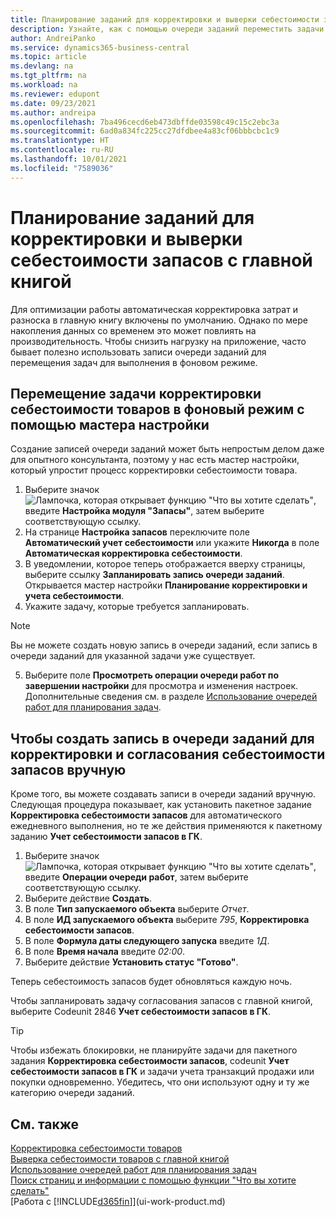 ```yaml
---
title: Планирование заданий для корректировки и выверки себестоимости запасов
description: Узнайте, как с помощью очереди заданий переместить задачи для корректировки себестоимости запасов или сверки ее с главной книгой в фоновом режиме. Например, если ваша компания выполняет много задач или обрабатывает много транзакций.
author: AndreiPanko
ms.service: dynamics365-business-central
ms.topic: article
ms.devlang: na
ms.tgt_pltfrm: na
ms.workload: na
ms.reviewer: edupont
ms.date: 09/23/2021
ms.author: andreipa
ms.openlocfilehash: 7ba496cecd6eb473dbffde03598c49c15c2ebc3a
ms.sourcegitcommit: 6ad0a834fc225cc27dfdbee4a83cf06bbbcbc1c9
ms.translationtype: HT
ms.contentlocale: ru-RU
ms.lasthandoff: 10/01/2021
ms.locfileid: "7589036"
---
```

# <a name="schedule-jobs-for-adjusting-and-reconciling-inventory-cost-with-the-general-ledger"></a>Планирование заданий для корректировки и выверки себестоимости запасов с главной книгой

Для оптимизации работы автоматическая корректировка затрат и разноска в главную книгу включены по умолчанию. Однако по мере накопления данных со временем это может повлиять на производительность. Чтобы снизить нагрузку на приложение, часто бывает полезно использовать записи очереди заданий для перемещения задач для выполнения в фоновом режиме.

## <a name="move-the-task-of-adjusting-item-costs-to-the-background-with-the-help-of-assisted-setup"></a>Перемещение задачи корректировки себестоимости товаров в фоновый режим с помощью мастера настройки

Создание записей очереди заданий может быть непростым делом даже для опытного консультанта, поэтому у нас есть мастер настройки, который упростит процесс корректировки себестоимости товара.  

1. Выберите значок ![Лампочка, которая открывает функцию "Что вы хотите сделать"](media/ui-search/search_small.png "Что вы хотите сделать"), введите **Настройка модуля "Запасы"**, затем выберите соответствующую ссылку.  
2. На странице **Настройка запасов** переключите поле **Автоматический учет себестоимости** или укажите **Никогда** в поле **Автоматическая корректировка себестоимости**.  
3. В уведомлении, которое теперь отображается вверху страницы, выберите ссылку **Запланировать запись очереди заданий**. Открывается мастер настройки **Планирование корректировки и учета себестоимости**.  
4. Укажите задачу, которые требуется запланировать.  

  > [!NOTE]
  > Вы не можете создать новую запись в очереди заданий, если запись в очереди заданий для указанной задачи уже существует.

5. Выберите поле **Просмотреть операции очереди работ по завершении настройки** для просмотра и изменения настроек. Дополнительные сведения см. в разделе [Использование очередей работ для планирования задач](admin-job-queues-schedule-tasks.md).  

## <a name="to-create-a-job-queue-entry-for-adjusting-and-reconciling-inventory-cost-manually"></a>Чтобы создать запись в очереди заданий для корректировки и согласования себестоимости запасов вручную

Кроме того, вы можете создавать записи в очереди заданий вручную. Следующая процедура показывает, как установить пакетное задание **Корректировка себестоимости запасов** для автоматического ежедневного выполнения, но те же действия применяются к пакетному заданию **Учет себестоимости запасов в ГК**.  

1. Выберите значок ![Лампочка, которая открывает функцию "Что вы хотите сделать"](media/ui-search/search_small.png "Что вы хотите сделать"), введите **Операции очереди работ**, затем выберите соответствующую ссылку.  
2. Выберите действие **Создать**.  
3. В поле **Тип запускаемого объекта** выберите *Отчет*.  
4. В поле **ИД запускаемого объекта** выберите *795*, **Корректировка себестоимости запасов**.  
5. В поле **Формула даты следующего запуска** введите *1Д*.
6. В поле **Время начала** введите *02:00*.
7. Выберите действие **Установить статус "Готово"**.

Теперь себестоимость запасов будет обновляться каждую ночь.  

Чтобы запланировать задачу согласования запасов с главной книгой, выберите Codeunit 2846 **Учет себестоимости запасов в ГК**.

> [!TIP]
> Чтобы избежать блокировки, не планируйте задачи для пакетного задания **Корректировка себестоимости запасов**, codeunit **Учет себестоимости запасов в ГК** и задачи учета транзакций продажи или покупки одновременно. Убедитесь, что они используют одну и ту же категорию очереди заданий.

## <a name="see-also"></a>См. также

[Корректировка себестоимости товаров](inventory-how-adjust-item-costs.md)  
[Выверка себестоимости товаров с главной книгой](finance-how-to-post-inventory-costs-to-the-general-ledger.md)  
[Использование очередей работ для планирования задач](admin-job-queues-schedule-tasks.md)  
[Поиск страниц и информации с помощью функции "Что вы хотите сделать"](ui-search.md)  
[Работа с [!INCLUDE[d365fin](includes/d365fin_md.md)]](ui-work-product.md)  
